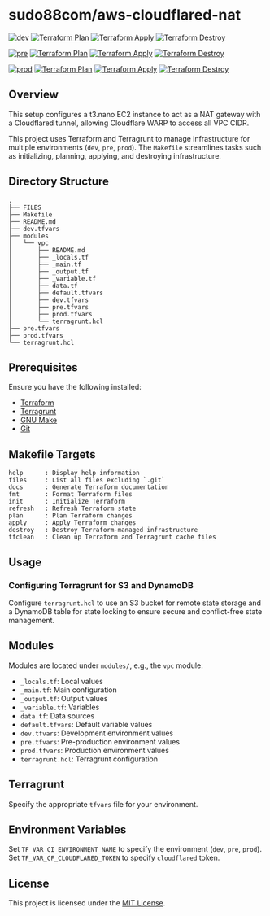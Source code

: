 # sudo88com/aws-cloudflared-nat

[![dev](https://img.shields.io/badge/dev-blue)](https://github.com/sudo88com/aws-cloudflared-nat/tree/dev)
[![Terraform Plan](https://github.com/sudo88com/aws-cloudflared-nat/actions/workflows/terragrunt_plan.yml/badge.svg?branch=dev)](https://github.com/sudo88com/aws-cloudflared-nat/actions/workflows/terragrunt_plan.yml)
[![Terraform Apply](https://github.com/sudo88com/aws-cloudflared-nat/actions/workflows/terragrunt_apply.yml/badge.svg?branch=dev)](https://github.com/sudo88com/aws-cloudflared-nat/actions/workflows/terragrunt_apply.yml)
[![Terraform Destroy](https://github.com/sudo88com/aws-cloudflared-nat/actions/workflows/terragrunt_destroy.yml/badge.svg?branch=dev)](https://github.com/sudo88com/aws-cloudflared-nat/actions/workflows/terragrunt_destroy.yml)

[![pre](https://img.shields.io/badge/pre-blue)](https://github.com/sudo88com/aws-cloudflared-nat/tree/pre)
[![Terraform Plan](https://github.com/sudo88com/aws-cloudflared-nat/actions/workflows/terragrunt_plan.yml/badge.svg?branch=pre)](https://github.com/sudo88com/aws-cloudflared-nat/actions/workflows/terragrunt_plan.yml)
[![Terraform Apply](https://github.com/sudo88com/aws-cloudflared-nat/actions/workflows/terragrunt_apply.yml/badge.svg?branch=pre)](https://github.com/sudo88com/aws-cloudflared-nat/actions/workflows/terragrunt_apply.yml)
[![Terraform Destroy](https://github.com/sudo88com/aws-cloudflared-nat/actions/workflows/terragrunt_destroy.yml/badge.svg?branch=prod)](https://github.com/sudo88com/aws-cloudflared-nat/actions/workflows/terragrunt_destroy.yml)

[![prod](https://img.shields.io/badge/prod-blue)](https://github.com/sudo88com/aws-cloudflared-nat/tree/prod)
[![Terraform Plan](https://github.com/sudo88com/aws-cloudflared-nat/actions/workflows/terragrunt_plan.yml/badge.svg?branch=prod)](https://github.com/sudo88com/aws-cloudflared-nat/actions/workflows/terragrunt_plan.yml)
[![Terraform Apply](https://github.com/sudo88com/aws-cloudflared-nat/actions/workflows/terragrunt_apply.yml/badge.svg?branch=prod)](https://github.com/sudo88com/aws-cloudflared-nat/actions/workflows/terragrunt_apply.yml)
[![Terraform Destroy](https://github.com/sudo88com/aws-cloudflared-nat/actions/workflows/terragrunt_destroy.yml/badge.svg?branch=prod)](https://github.com/sudo88com/aws-cloudflared-nat/actions/workflows/terragrunt_destroy.yml)

## Overview
This setup configures a t3.nano EC2 instance to act as a NAT gateway with a Cloudflared tunnel, allowing Cloudflare WARP to access all VPC CIDR.

This project uses Terraform and Terragrunt to manage infrastructure for multiple environments (`dev`, `pre`, `prod`). The `Makefile` streamlines tasks such as initializing, planning, applying, and destroying infrastructure.

## Directory Structure

```
.
├── FILES
├── Makefile
├── README.md
├── dev.tfvars
├── modules
│   └── vpc
│       ├── README.md
│       ├── _locals.tf
│       ├── _main.tf
│       ├── _output.tf
│       ├── _variable.tf
│       ├── data.tf
│       ├── default.tfvars
│       ├── dev.tfvars
│       ├── pre.tfvars
│       ├── prod.tfvars
│       └── terragrunt.hcl
├── pre.tfvars
├── prod.tfvars
└── terragrunt.hcl
```

## Prerequisites

Ensure you have the following installed:

- [Terraform](https://www.terraform.io/downloads.html)
- [Terragrunt](https://terragrunt.gruntwork.io/)
- [GNU Make](https://www.gnu.org/software/make/)
- [Git](https://git-scm.com/)

## Makefile Targets

```
help      : Display help information
files     : List all files excluding `.git`
docs      : Generate Terraform documentation
fmt       : Format Terraform files
init      : Initialize Terraform
refresh   : Refresh Terraform state
plan      : Plan Terraform changes
apply     : Apply Terraform changes
destroy   : Destroy Terraform-managed infrastructure
tfclean   : Clean up Terraform and Terragrunt cache files
```

## Usage

### Configuring Terragrunt for S3 and DynamoDB

Configure `terragrunt.hcl` to use an S3 bucket for remote state storage and a DynamoDB table for state locking to ensure secure and conflict-free state management.

## Modules

Modules are located under `modules/`, e.g., the `vpc` module:

- `_locals.tf`: Local values
- `_main.tf`: Main configuration
- `_output.tf`: Output values
- `_variable.tf`: Variables
- `data.tf`: Data sources
- `default.tfvars`: Default variable values
- `dev.tfvars`: Development environment values
- `pre.tfvars`: Pre-production environment values
- `prod.tfvars`: Production environment values
- `terragrunt.hcl`: Terragrunt configuration

## Terragrunt

Specify the appropriate `tfvars` file for your environment.

## Environment Variables

Set `TF_VAR_CI_ENVIRONMENT_NAME` to specify the environment (`dev`, `pre`, `prod`).
Set `TF_VAR_CF_CLOUDFLARED_TOKEN` to specify `cloudflared` token.

## License

This project is licensed under the [MIT License](./LICENSE).
